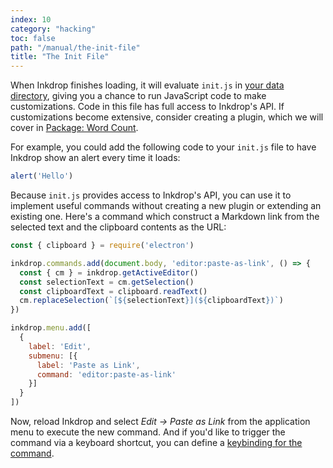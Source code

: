 ```yaml
---
index: 10
category: "hacking"
toc: false
path: "/manual/the-init-file"
title: "The Init File"
---
```


When Inkdrop finishes loading, it will evaluate `init.js` in [your data directory](/manual/basic-usage#user-data-directory), giving you a chance to run JavaScript code to make customizations.
Code in this file has full access to Inkdrop's API. If customizations become extensive, consider creating a plugin, which we will cover in [Package: Word Count](/manual/plugin-word-count).

For example, you could add the following code to your `init.js` file to have Inkdrop show an alert every time it loads:

```js
alert('Hello')
```

Because `init.js` provides access to Inkdrop's API, you can use it to implement useful commands without creating a new plugin or extending an existing one.
Here's a command which construct a Markdown link from the selected text and the clipboard contents as the URL:

```js
const { clipboard } = require('electron')

inkdrop.commands.add(document.body, 'editor:paste-as-link', () => {
  const { cm } = inkdrop.getActiveEditor()
  const selectionText = cm.getSelection()
  const clipboardText = clipboard.readText()
  cm.replaceSelection(`[${selectionText}](${clipboardText})`)
})

inkdrop.menu.add([
  {
    label: 'Edit',
    submenu: [{
      label: 'Paste as Link',
      command: 'editor:paste-as-link'
    }]
  }
])
```

Now, reload Inkdrop and select *Edit -> Paste as Link* from the application menu to execute the new command.
And if you'd like to trigger the command via a keyboard shortcut, you can define a [keybinding for the command](/manual/customizing-keybindings).

